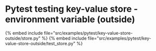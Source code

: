 # Pytest testing key-value store - environment variable (outside)

{% embed include file="src/examples/pytest/key-value-store-outside/store.py" %}
{% embed include file="src/examples/pytest/key-value-store-outside/test_store.py" %}




